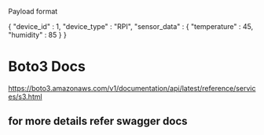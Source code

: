 Payload format

{
    "device_id" : 1,
    "device_type" : "RPI",
    "sensor_data" : {
            "temperature" : 45,
            "humidity" : 85
    }
}

# Boto3 Docs

https://boto3.amazonaws.com/v1/documentation/api/latest/reference/services/s3.html


## for more details refer swagger docs